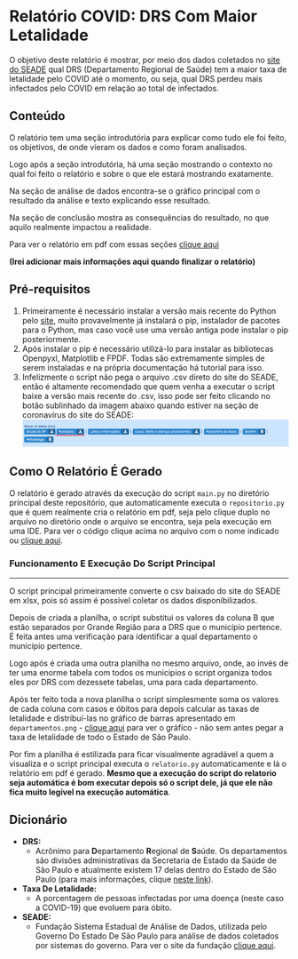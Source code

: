 # Relatório COVID: DRS Com Maior Letalidade

O objetivo deste relatório é mostrar, por meio dos dados coletados no [site do SEADE](https://www.seade.gov.br/coronavirus/) qual DRS (Departamento Regional de Saúde) tem a maior taxa de letalidade pelo COVID até o momento, ou seja, qual DRS perdeu mais infectados pelo COVID em relação ao total de infectados.

## Conteúdo

O relatório tem uma seção introdutória para explicar como tudo ele foi feito, os objetivos, de onde vieram os dados e como foram analisados.  

Logo após a seção introdutória, há uma seção mostrando o contexto no qual foi feito o relatório e sobre o que ele estará mostrando exatamente.

Na seção de análise de dados encontra-se o gráfico principal com o resultado da análise e texto explicando esse resultado.

Na seção de conclusão mostra as consequências do resultado, no que aquilo realmente impactou a realidade.

Para ver o relatório em pdf com essas seções [clique aqui](htpps://github.com/Uns0g/relatorio-covid_python/blob/root/relatorio-covid_taxa-de-letalidade_pedro-rossi.pdf)

__(Irei adicionar mais informações aqui quando finalizar o relatório)__

## Pré-requisitos

1. Primeiramente é necessário instalar a versão mais recente do Python pelo [site](https://www.python.org/downloads/), muito provavelmente já instalará o pip, instalador de pacotes para o Python, mas caso você use uma versão antiga pode instalar o pip posteriormente. 
2. Após instalar o pip é necessário utilizá-lo para instalar as bibliotecas Openpyxl, Matplotlib e FPDF. Todas são extremamente simples de serem instaladas e na própria documentação há tutorial para isso. 
3. Infelizmente o script não pega o arquivo .csv direto do site do SEADE, então é altamente recomendado que quem venha a executar o script baixe a versão mais recente do .csv, isso pode ser feito clicando no botão sublinhado da imagem abaixo quando estiver na seção de coronavírus do site do SEADE: 
![Imagem mostrando o botão certo a se clicar no site](botao.png)


## Como O Relatório É Gerado

O relatório é gerado através da execução do script ```main.py``` no diretório principal deste repositório, que automaticamente executa o ```repositorio.py``` que é quem realmente cria o relatório em pdf, seja pelo clique duplo no arquivo no diretório onde o arquivo se encontra, seja pela execução em uma IDE. Para ver o código clique acima no arquivo com o nome indicado ou [clique aqui](https://github.com/Uns0g/relatorio-covid_python/blob/root/main.py). 

### Funcionamento E Execução Do Script Principal

---

O script principal primeiramente converte o csv baixado do site do SEADE em xlsx, pois só assim é possível coletar os dados disponibilizados. 

Depois de criada a planilha, o script substitui os valores da coluna B que estão separados por Grande Região para a DRS que o município pertence. É feita antes uma verificação para identificar a qual departamento o município pertence. 

Logo após é criada uma outra planilha no mesmo arquivo, onde, ao invés de ter uma enorme tabela com todos os municípios o script organiza todos eles por DRS com dezessete tabelas, uma para cada departamento.

Após ter feito toda a nova planilha o script simplesmente soma os valores de cada coluna com casos e óbitos para depois calcular as taxas de letalidade e distribuí-las no gráfico de barras apresentado em ```departamentos.png``` - [clique aqui](https://github.com/Uns0g/relatorio-covid_python/blob/root/departamentos.png) para ver o gráfico - não sem antes pegar a taxa de letalidade de todo o Estado de São Paulo.

Por fim a planilha é estilizada para ficar visualmente agradável a quem a visualiza e o script principal executa o ```relatorio.py``` automaticamente e lá o relatório em pdf é gerado. **Mesmo que a execução do script do relatorio seja automática é bom executar depois só o script dele, já que ele não fica muito legível na execução automática**.

## Dicionário

- **DRS:**
    - Acrônimo para **D**epartamento **R**egional de **S**aúde. Os departamentos são divisões administrativas da Secretaria de Estado da Saúde de São Paulo e atualmente existem 17 delas dentro do Estado de São Paulo (para mais informações, clique [neste link](http://www.saude.sp.gov.br/ses/institucional/departamentos-regionais-de-saude/regionais-de-saude)).
- **Taxa De Letalidade:**
    - A porcentagem de pessoas infectadas por uma doença (neste caso a COVID-19) que evoluem para óbito.
- **SEADE:**
    - Fundação Sistema Estadual de Análise de Dados, utilizada pelo Governo Do Estado De São Paulo para análise de dados coletados por sistemas do governo. Para ver o site da fundação [clique aqui](https://www.seade.gov.br).
